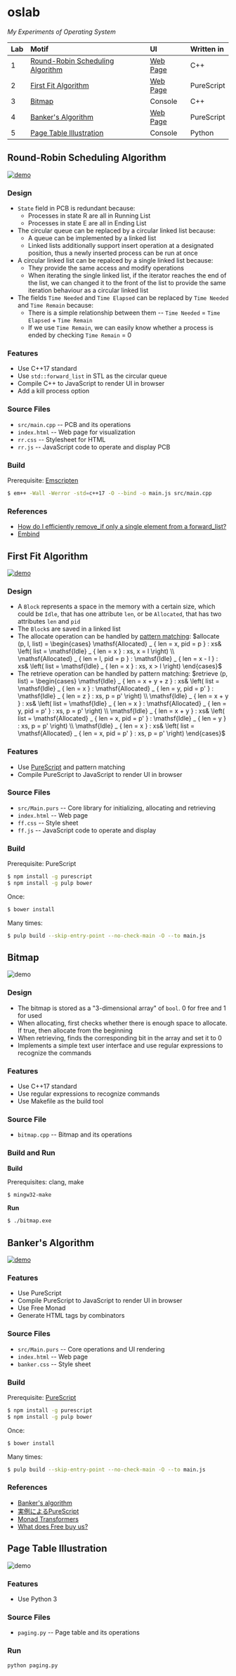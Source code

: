 # oslab

_My Experiments of Operating System_

| Lab | Motif | UI | Written in |
| :- | :- | :- | :- |
| 1 | [Round-Robin Scheduling Algorithm](#round-robin-scheduling-algorithm) | [Web Page](https://chromezh.github.io/oslab/lab1/) | C++ |
| 2 | [First Fit Algorithm](#first-fit-algorithm) | [Web Page](https://chromezh.github.io/oslab/lab2/) | PureScript |
| 3 | [Bitmap](#bitmap) | Console | C++ |
| 4 | [Banker's Algorithm](#bankers-algorithm) | [Web Page](https://chromezh.github.io/oslab/lab4/) | PureScript |
| 5 | [Page Table Illustration](#page-table-illustration) | Console | Python |

## Round-Robin Scheduling Algorithm

[![demo](lab1/demo.png)](lab1/)

### Design

* `State` field in PCB is redundant because:
  - Processes in state R are all in Running List
  - Processes in state E are all in Ending List
* The circular queue can be replaced by a circular linked list because:
  - A queue can be implemented by a linked list
  - Linked lists additionally support insert operation at a designated position, thus a newly inserted process can be run at once
* A circular linked list can be repalced by a single linked list because:
  - They provide the same access and modify operations
  - When iterating the single linked list, if the iterator reaches the end of the list, we can changed it to the front of the list to provide the same iteration behaviour as a circular linked list
* The fields `Time Needed` and `Time Elapsed` can be replaced by `Time Needed` and `Time Remain` because:
  - There is a simple relationship between them -- `Time Needed` = `Time Elapsed` + `Time Remain`
  - If we use `Time Remain`, we can easily know whether a process is ended by checking `Time Remain` = 0

### Features

* Use C++17 standard
* Use `std::forward_list` in STL as the circular queue
* Compile C++ to JavaScript to render UI in browser
* Add a kill process option

### Source Files

* `src/main.cpp`  -- PCB and its operations
* `index.html`  -- Web page for visualization
* `rr.css`  -- Stylesheet for HTML
* `rr.js` -- JavaScript code to operate and display PCB

### Build

Prerequisite: [Emscripten](http://emscripten.org/)

``` sh
$ em++ -Wall -Werror -std=c++17 -O --bind -o main.js src/main.cpp
```

### References

* [How do I efficiently remove_if only a single element from a forward_list?](https://stackoverflow.com/a/19375586)
* [Embind](http://kripken.github.io/emscripten-site/docs/porting/connecting_cpp_and_javascript/embind.html)

## First Fit Algorithm

[![demo](lab2/demo.png)](lab2/)

### Design

* A `Block` represents a space in the memory with a certain size, which could be `Idle`, that has one attribute `len`, or be `Allocated`, that has two attributes `len` and `pid`
* The `Block`s are saved in a linked list
* The allocate operation can be handled by [pattern matching](https://en.wikipedia.org/wiki/Pattern_matching):
$allocate (p, l, list) =
\begin{cases}
\mathsf{Allocated} _ { len = x, pid = p } : xs& \left( list = \mathsf{Idle} _ { len = x } : xs, x = l \right) \\
\mathsf{Allocated} _ { len = l, pid = p } : \mathsf{Idle} _ { len = x - l } : xs& \left( list = \mathsf{Idle} _ { len = x } : xs, x > l \right)
\end{cases}$
* The retrieve operation can be handled by pattern matching:
$retrieve (p, list) =
\begin{cases}
\mathsf{Idle} _ { len = x + y + z } : xs& \left( list = \mathsf{Idle} _ { len = x } : \mathsf{Allocated} _ { len = y, pid = p' } : \mathsf{Idle} _ { len = z } : xs, p = p' \right) \\
\mathsf{Idle} _ { len = x + y } : xs& \left( list = \mathsf{Idle} _ { len = x } : \mathsf{Allocated} _ { len = y, pid = p' } : xs, p = p' \right) \\
\mathsf{Idle} _ { len = x + y } : xs& \left( list = \mathsf{Allocated} _ { len = x, pid = p' } : \mathsf{Idle} _ { len = y } : xs, p = p' \right) \\
\mathsf{Idle} _ { len = x } : xs& \left( list = \mathsf{Allocated} _ { len = x, pid = p' } : xs, p = p' \right)
\end{cases}$

### Features

* Use [PureScript](http://www.purescript.org/) and pattern matching
* Compile PureScript to JavaScript to render UI in browser

### Source Files

* `src/Main.purs`  -- Core library for initializing, allocating and retrieving
* `index.html`  -- Web page
* `ff.css`  -- Style sheet
* `ff.js`  -- JavaScript code to operate and display

### Build

Prerequisite: PureScript

``` sh
$ npm install -g purescript
$ npm install -g pulp bower
```

Once:

``` sh
$ bower install
```

Many times:

``` sh
$ pulp build --skip-entry-point --no-check-main -O --to main.js
```

## Bitmap

![demo](lab3/demo.png)

### Design

* The bitmap is stored as a "3-dimensional array" of `bool`. 0 for free and 1 for used
* When allocating, first checks whether there is enough space to allocate. If true, then allocate from the beginning
* When retrieving, finds the corresponding bit in the array and set it to 0
* Implements a simple text user interface and use regular expressions to recognize the commands

### Features

* Use C++17 standard
* Use regular expressions to recognize commands
* Use Makefile as the build tool

### Source File

* `bitmap.cpp`  -- Bitmap and its operations

### Build and Run

**Build**

Prerequisites: clang, make

``` sh
$ mingw32-make
```

**Run**

``` sh
$ ./bitmap.exe
```

## Banker's Algorithm

[![demo](lab4/demo.png)](lab4/)

### Features

* Use PureScript
* Compile PureScript to JavaScript to render UI in browser
* Use Free Monad
* Generate HTML tags by combinators

### Source Files

* `src/Main.purs`  -- Core operations and UI rendering
* `index.html`  -- Web page
* `banker.css`  -- Style sheet

### Build

Prerequisite: [PureScript](http://www.purescript.org/)

``` sh
$ npm install -g purescript
$ npm install -g pulp bower
```

Once:

``` sh
$ bower install
```

Many times:

``` sh
$ pulp build --skip-entry-point --no-check-main -O --to main.js
```

### References

* [Banker's algorithm](https://en.wikipedia.org/wiki/Banker%27s_algorithm)
* [実例によるPureScript](https://aratama.github.io/purescript/purescript-book-ja)
* [Monad Transformers](http://dev.stephendiehl.com/hask/#monad-transformers)
* [What does Free buy us?](https://www.parsonsmatt.org/2017/09/22/what_does_free_buy_us.html)

## Page Table Illustration

![demo](lab5/demo.png)

### Features

* Use Python 3

### Source Files

* `paging.py`  -- Page table and its operations

### Run

``` sh
python paging.py
```

